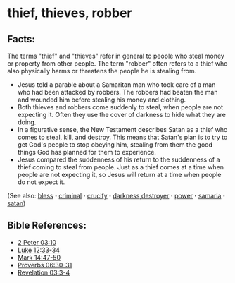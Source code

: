 # thief, thieves, robber #

## Facts: ##

The terms "thief" and "thieves" refer in general to people who steal money or property from other people. The term "robber" often refers to a thief who also physically harms or threatens the people he is stealing from.

* Jesus told a parable about a Samaritan man who took care of a man who had been attacked by robbers. The robbers had beaten the man and wounded him before stealing his money and clothing.
* Both thieves and robbers come suddenly to steal, when people are not expecting it. Often they use the cover of darkness to hide what they are doing.
* In a figurative sense, the New Testament describes Satan as a thief who comes to steal, kill, and destroy. This means that Satan's plan is to try to get God's people to stop obeying him, stealing from them the good things God has planned for them to experience.
* Jesus compared the suddenness of his return to the suddenness of a thief coming to steal from people. Just as a thief comes at a time when people are not expecting it, so Jesus will return at a time when people do not expect it.

(See also: [bless](../kt/bless.md) **·** [criminal](../other/criminal.md) **·** [crucify](../kt/crucify.md) **·** [darkness](../kt/darkness.md),[destroyer](../other/destroyer.md) **·** [power](../kt/power.md) **·** [samaria](../other/samaria.md) **·** [satan](../kt/satan.md))

## Bible References: ##

* [2 Peter 03:10](https://door43.org/en/bible/notes/2pe/03/10)
* [Luke 12:33-34](https://door43.org/en/bible/notes/luk/12/33)
* [Mark 14:47-50](https://door43.org/en/bible/notes/mrk/14/47)
* [Proverbs 06:30-31](https://door43.org/en/bible/notes/pro/06/30)
* [Revelation 03:3-4](https://door43.org/en/bible/notes/rev/03/03)

